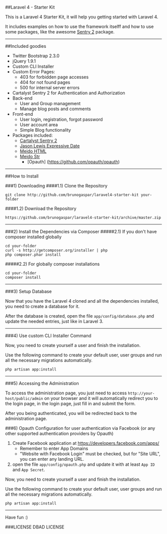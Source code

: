 ##Laravel 4 - Starter Kit

This is a Laravel 4 Starter Kit, it will help you getting started with Laravel 4.

It includes examples on how to use the framework itselff and how to use some packages, like the awesome [Sentry 2](https://github.com/cartalyst/sentry) package.

-----

##Included goodies

* Twitter Bootstrap 2.3.0
* jQuery 1.9.1
* Custom CLI Installer
* Custom Error Pages:
	* 403 for forbidden page accesses
	* 404 for not found pages
	* 500 for internal server errors
* Cartalyst Sentry 2 for Authentication and Authorization
* Back-end
	* User and Group management
	* Manage blog posts and comments
* Front-end
	* User login, registration, forgot password
	* User account area
	* Simple Blog functionality
* Packages included:
	* [Cartalyst Sentry 2](https://github.com/cartalyst/sentry)
	* [Jason Lewis Expressive Date](https://github.com/jasonlewis/expressive-date)
	* [Meido HTML](https://github.com/meido/html)
	* [Meido Str](https://github.com/meido/str)
        * [Opauth] (https://github.com/opauth/opauth)

-----

##How to Install

###1) Downloading
####1.1) Clone the Repository

	git clone http://github.com/brunogaspar/laravel4-starter-kit your-folder

####1.2) Download the Repository

	https://github.com/brunogaspar/laravel4-starter-kit/archive/master.zip

-----

###2) Install the Dependencies via Composer
#####2.1) If you don't have composer installed globally

	cd your-folder
	curl -s http://getcomposer.org/installer | php
	php composer.phar install

#####2.2) For globally composer installations

	cd your-folder
	composer install

-----

###3) Setup Database

Now that you have the Laravel 4 cloned and all the dependencies installed, you need to create a database for it.

After the database is created, open the file `app/config/database.php` and update the needed entries, just like in Laravel 3.

-----

###4) Use custom CLI Installer Command

Now, you need to create yourself a user and finish the installation.

Use the following command to create your default user, user groups and run all the necessary migrations automatically.

	php artisan app:install

-----

###5) Accessing the Administration

To access the administration page, you just need to access `http://your-host/public/admin` on your browser and it will automatically redirect you to the login page, in the login page, just fill in and submit the form.

After you being authenticated, you will be redirected back to the administration page.

###6) Opauth Configuration for user authentication via Facebook (or any other supported authentication providers by Opauth)
1. Create Facebook application at https://developers.facebook.com/apps/
   - Remember to enter App Domains
   - "Website with Facebook Login" must be checked, but for "Site URL", you can enter any landing URL.
2. open the file `app/config/opauth.php` and update it with at least `App ID` and `App Secret`.

Now, you need to create yourself a user and finish the installation.

Use the following command to create your default user, user groups and run all the necessary migrations automatically.

	php artisan app:install

-----

Have fun :)

###LICENSE
DBAD LICENSE
